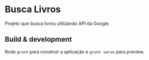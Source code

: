 # Busca Livros

Projeto que busca livros utilizando API da Google.

## Build & development

Rode `grunt` para construir a aplicação e `grunt serve` para preview.
